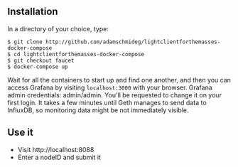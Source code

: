 ## Installation

In a directory of your choice, type:

```
$ git clone http://github.com/adamschmideg/lightclientforthemasses-docker-compose
$ cd lightclientforthemasses-docker-compose
$ git checkout faucet
$ docker-compose up
```

Wait for all the containers to start up and find one another, and then you
can access Grafana by visiting `localhost:3000` with your browser. Grafana
admin credentials: admin/admin. You'll be requested to change it on your
first login. It takes a few minutes until Geth manages to send data to
InfluxDB, so monitoring data might be not immediately visible.

## Use it

- Visit http://localhost:8088
- Enter a nodeID and submit it

